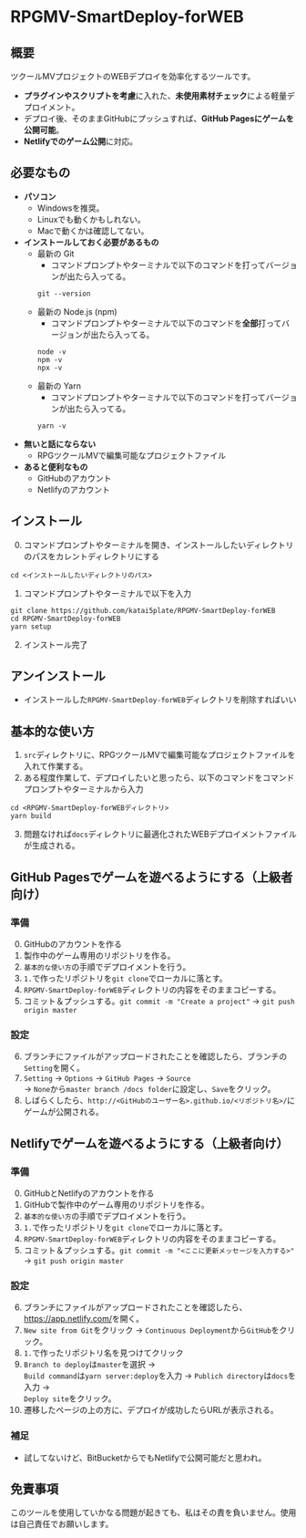# RPGMV-SmartDeploy-forWEB
## 概要
ツクールMVプロジェクトのWEBデプロイを効率化するツールです。
- **プラグインやスクリプトを考慮**に入れた、**未使用素材チェック**による軽量デプロイメント。
- デプロイ後、そのままGitHubにプッシュすれば、**GitHub Pagesにゲームを公開可能**。
- **Netlifyでのゲーム公開**に対応。

## 必要なもの
- **パソコン**
    - Windowsを推奨。
    - Linuxでも動くかもしれない。
    - Macで動くかは確認してない。
- **インストールしておく必要があるもの**
    - 最新の Git
        - コマンドプロンプトやターミナルで以下のコマンドを打ってバージョンが出たら入ってる。
        ```
        git --version
        ```
    - 最新の Node.js (npm)
        - コマンドプロンプトやターミナルで以下のコマンドを**全部**打ってバージョンが出たら入ってる。
        ```
        node -v
        npm -v
        npx -v
        ```
    - 最新の Yarn
        - コマンドプロンプトやターミナルで以下のコマンドを打ってバージョンが出たら入ってる。
        ```
        yarn -v
        ```
- **無いと話にならない**
    - RPGツクールMVで編集可能なプロジェクトファイル
- **あると便利なもの**
    - GitHubのアカウント
    - Netlifyのアカウント

## インストール
0. コマンドプロンプトやターミナルを開き、インストールしたいディレクトリのパスをカレントディレクトリにする
```shell
cd <インストールしたいディレクトリのパス>
```
1. コマンドプロンプトやターミナルで以下を入力
```shell
git clone https://github.com/katai5plate/RPGMV-SmartDeploy-forWEB
cd RPGMV-SmartDeploy-forWEB
yarn setup
```
2. インストール完了

## アンインストール
- インストールした`RPGMV-SmartDeploy-forWEB`ディレクトリを削除すればいい

## 基本的な使い方
1. `src`ディレクトリに、RPGツクールMVで編集可能なプロジェクトファイルを入れて作業する。
2. ある程度作業して、デプロイしたいと思ったら、以下のコマンドをコマンドプロンプトやターミナルから入力
```
cd <RPGMV-SmartDeploy-forWEBディレクトリ>
yarn build
```
3. 問題なければ`docs`ディレクトリに最適化されたWEBデプロイメントファイルが生成される。

## GitHub Pagesでゲームを遊べるようにする（上級者向け）
### 準備
0. GitHubのアカウントを作る
1. 製作中のゲーム専用のリポジトリを作る。
2. `基本的な使い方`の手順でデプロイメントを行う。
3. `1.`で作ったリポジトリを`git clone`でローカルに落とす。
4. `RPGMV-SmartDeploy-forWEB`ディレクトリの内容をそのままコピーする。
5. コミット＆プッシュする。`git commit -m "Create a project"` -> `git push origin master`
### 設定
6. ブランチにファイルがアップロードされたことを確認したら、ブランチの`Setting`を開く。
7. `Setting` -> `Options` -> `GitHub Pages` -> `Source`<br>-> `None`から`master branch /docs folder`に設定し、`Save`をクリック。
8. しばらくしたら、`http://<GitHubのユーザー名>.github.io/<リポジトリ名>/`にゲームが公開される。

## Netlifyでゲームを遊べるようにする（上級者向け）
### 準備
0. GitHubとNetlifyのアカウントを作る
1. GitHubで製作中のゲーム専用のリポジトリを作る。
2. `基本的な使い方`の手順でデプロイメントを行う。
3. `1.`で作ったリポジトリを`git clone`でローカルに落とす。
4. `RPGMV-SmartDeploy-forWEB`ディレクトリの内容をそのままコピーする。
5. コミット＆プッシュする。`git commit -m "<ここに更新メッセージを入力する>"` -> `git push origin master`
### 設定
6. ブランチにファイルがアップロードされたことを確認したら、<https://app.netlify.com/>を開く。
7. `New site from Git`をクリック -> `Continuous Deployment`から`GitHub`をクリック。
8. `1.`で作ったリポジトリ名を見つけてクリック
9. `Branch to deploy`は`master`を選択 -><br>`Build command`は`yarn server:deploy`を入力 -> `Publich directory`は`docs`を入力 -><br>`Deploy site`をクリック。
10. 遷移したページの上の方に、デプロイが成功したらURLが表示される。
### 補足
- 試してないけど、BitBucketからでもNetlifyで公開可能だと思われ。


## 免責事項
このツールを使用していかなる問題が起きても、私はその責を負いません。使用は自己責任でお願いします。